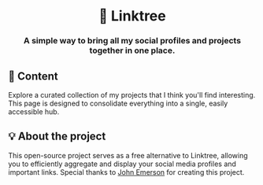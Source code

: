 <h1 align="center">🌲 Linktree</h1>
<h3 align="center">A simple way to bring all my social profiles and projects together in one place.</h3>

## 📜 Content

Explore a curated collection of my projects that I think you'll find interesting. This page is designed to consolidate everything into a single, easily accessible hub.

## 💡 About the project

This open-source project serves as a free alternative to Linktree, allowing you to efficiently aggregate and display your social media profiles and important links. Special thanks to [John Emerson](https://github.com/johnggli) for creating this project.